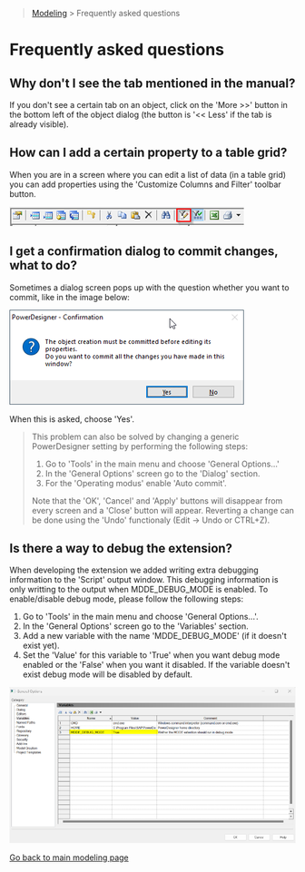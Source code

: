 > [Modeling](./README.md) > Frequently asked questions

# Frequently asked questions

## Why don't I see the tab mentioned in the manual?

If you don't see a certain tab on an object, click on the 'More >>' button in the bottom left of the object dialog (the button is '<< Less' if the tab is already visible).

## How can I add a certain property to a table grid?

When you are in a screen where you can edit a list of data (in a table grid) you can add properties using the 'Customize Columns and Filter' toolbar button.

![Customize Columns and Filters](img/faq_table_grid_add_columns.png)

## I get a confirmation dialog to commit changes, what to do?

Sometimes a dialog screen pops up with the question whether you want to commit, like in the image below:

![PowerDesigner commit object creation](img/powerdesigner_commit_message.png)

When this is asked, choose 'Yes'.

> This problem can also be solved by changing a generic PowerDesigner setting by performing the following steps:
> 1. Go to 'Tools' in the main menu and choose 'General Options...'
> 1. In the 'General Options' screen go to the 'Dialog' section.
> 1. For the 'Operating modus' enable 'Auto commit'.
>
> Note that the 'OK', 'Cancel' and 'Apply' buttons will disappear from every screen and a 'Close' button will appear. Reverting a change can be done using the 'Undo' functionaly (Edit -> Undo or CTRL+Z).

## Is there a way to debug the extension?

When developing the extension we added writing extra debugging information to the 'Script' output window. This debugging information is only writting to the output when MDDE_DEBUG_MODE is enabled. To enable/disable debug mode, please follow the following steps:

1. Go to 'Tools' in the main menu and choose 'General Options...'.
1. In the 'General Options' screen go to the 'Variables' section.
1. Add a new variable with the name 'MDDE_DEBUG_MODE' (if it doesn't exist yet).
1. Set the 'Value' for this variable to 'True' when you want debug mode enabled or the 'False' when you want it disabled. If the variable doesn't exist debug mode will be disabled by default.

![Extension debug mode](img/extension_debug_mode.png)

[Go back to main modeling page](./README.md)
